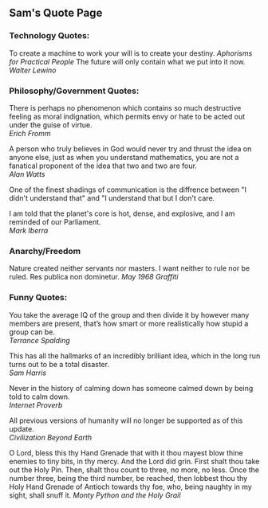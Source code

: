 ## Sam's Quote Page


### Technology Quotes:
To create a machine to work your will is to create your destiny.    _Aphorisms for Practical People_
The future will only contain what we put into it now.  
_Walter Lewino_


### Philosophy/Government Quotes:
There is perhaps no phenomenon which contains so much destructive feeling as moral indignation, which permits envy or hate to be acted out under the guise of virtue.   
_Erich Fromm_

A person who truly believes in God would never try and thrust the idea on anyone else, just as when you understand mathematics, you are not a fanatical proponent of the idea that two and two are four.    
_Alan Watts_

One of the finest shadings of communication is the diffrence between "I didn't understand that" and "I understand that but I don't care.

I am told that the planet's core is hot, dense, and explosive, and I am reminded of our Parliament.   
_Mark Iberra_


### Anarchy/Freedom
Nature created neither servants nor masters. I want neither to rule nor be ruled. Res publica non dominetur. 
_May 1968 Graffiti_


### Funny Quotes:
You take the average IQ of the group and then divide it by however many members are present, that’s how smart or more realistically how stupid a group can be.    
_Terrance Spalding_

This has all the hallmarks of an incredibly brilliant idea, which in the long run turns out to be a total disaster.  
_Sam Harris_

Never in the history of calming down has someone calmed down by being told to calm down.    
_Internet Proverb_

All previous versions of humanity will no longer be supported as of this update.    
_Civilization Beyond Earth_

O Lord, bless this thy Hand Grenade that with it thou mayest blow thine enemies to tiny bits, in thy mercy. And the Lord did grin. First shalt thou take out the Holy Pin. Then, shalt thou count to three, no more, no less. Once the number three, being the third number, be reached, then lobbest thou thy Holy Hand Grenade of Antioch towards thy foe, who, being naughty in my sight, shall snuff it.
_Monty Python and the Holy Grail_
